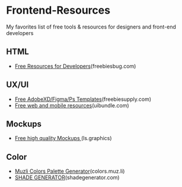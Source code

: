 # Frontend-Resources
My favorites list of free tools &amp; resources for designers and front-end developers


## HTML
- [Free Resources for Developers](https://freebiesbug.com/code-stuff/)(freebiesbug.com)


## UX/UI

- [Free AdobeXD/Figma/Ps Templates](https://freebiesupply.com/)(freebiesupply.com)
- [Free web and mobile resources](https://uibundle.com/)(uibundle.com)

## Mockups

- [Free high quality Mockups ](https://www.ls.graphics/free-mockups)(ls.graphics)


## Color 
- [Muzli Colors Palette Generator](https://colors.muz.li/)(colors.muz.li)
- [SHADE GENERATOR](https://www.shadegenerator.com/)(shadegenerator.com)

